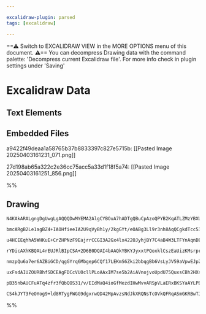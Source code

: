 ```yaml
---

excalidraw-plugin: parsed
tags: [excalidraw]

---
```

==⚠  Switch to EXCALIDRAW VIEW in the MORE OPTIONS menu of this document. ⚠== You can decompress Drawing data with the command palette: 'Decompress current Excalidraw file'. For more info check in plugin settings under 'Saving'


# Excalidraw Data

## Text Elements
## Embedded Files
a9422f49deaa1a58765b37b8833397c827e5715b: [[Pasted Image 20250403161231_071.png]]

27d198ab65a322c2e36cc75acc5a33d1f18f5a74: [[Pasted Image 20250403161251_856.png]]

%%
## Drawing
```compressed-json
N4KAkARALgngDgUwgLgAQQQDwMYEMA2AlgCYBOuA7hADTgQBuCpAzoQPYB2KqATLZMzYBXUtiRoIACyhQ4zZAHoFAc0JRJQgEYA6bGwC2CgF7N6hbEcK4OCtptbErHALRY8RMpWdx8Q1TdIEfARcZgRmBShcZQUebQBObR4aOiCEfQQOKGZuAG1wMFAwYogSbggAOWYAdQBWCgAZAGUhNgBRACsOgH0AVWV6ADMGtoAxAA0U4shYRHLCfWikfhLM

bmcARgB2Le1agBZ4+IAOHfieeIA2U9qVyBh1y/2kgGYt/eOABg3Ll9r3nh8AqQCgkdTcc53KQIQjKaQQoHTCDWZTBbifKHMKCkNgAawQAGE2Pg2KRytjrMw4LhAlkpiVNLhsLjlDihBxiESSWSJBSOFSaZkoPTIINCPh8E1YGiJIIPCKIFicfjqmDJNxESUlXiEFKYDL0HKylC2XCOOEcmgNlC2NTsGoHlbPhjgRBWcI4ABJYiW1C5AC6UMG5Ay3

u4HCEEqhhA5WHKuE+CrZHPNzF9EajrrCCGI3A2Gx4lx422OJyhjBY7C4aB4W3LTFYnAqnDEecu2z+G2OtRdSMIzAAImkoDnuIMCGEoZphBy2sEMll05H8FChHBiLgR7mre8XpcnnuroWoUQOLjw8uT2xmaO0OP8JOs1EoEJfRBEByY8oFWLgmGJLg8T7ICgyHMQIS4BsuC1Kcly1JobyaMcxwvKh8RbNgxy1gg/wbPBCrMO44h+sCYDWqRGzAoGr

rYDicAXhKBQAL4rEUJRlBIpCSA+2D6B0DQAI4bAAQkYBKYJyxxtPQoxklCszEaUizKMsrprFa1xJD2BY8J8WyfC8Ba3K6jqoJs3zaPsby1ICyHHF2e5QqCxDgk6nyWc6nw8Ps+wbPsnxFsZSKSDCcLClafnaACyE9j5Tw8MclxQiiBq9lq2I6lypLkuQ/LUrSwpTkyLLJpyxLZbyuUCgVP7ipK0qKUauaYhlKpqhqLXKrqDXlE1SbCGaFp5jadoO

nmzpQu6a7er6AZBiGCD/qgGYrq6Mbgep6CQf17LEKmS6Zki2bbqgBb6VsLyJV59aVpwEJpZAFaNhwzYcK2VpXLU8RffEfnRoOw63qg96Pki067XO6RCgdq1ImuG5bnmu77lZ+nnElrqnueaArVeN4nSDCAtZur7lB+jgcN+QbiotJ0QLWxAbCcuCaHBuAvIC2A8Age7YNgWy1Ey2CC6hjODF2gyC+8BFEXkFF3GRVFQrRtoMfgzHgNRkC4HAcBSp

uxFsdAIUZOURBhfSDCEAgFDCcVU0cllPLoAAxIM7se5b2AiAVnojvoUpdU75QuxsCBh2HXs+0KfvpHbzIO2V3I5ZS+VClHpC+/7ox1XqBqKsSxoFBA3uZzH/uBzqqoueqNYrCX0dZLHAetd1+qNYXzXF6XWfpAASgNkj7cN3eN1AzcAPKjbA41pQ3ZdN9nnBQKMuD6OKplBZAPfl+kozL00hBGMRun1zvi/pAAKlgUAAILm9W6DBIMhWjwv48V1E

pB35nbAUCFuATq4zfr3fQbQOS31/v/EIdMaQ4ioGfMezdIHwMvvARSpVLaERxBKSYaAYLPB4FvRUKsJQAE1uB7mOAkIshxLpXA+D5euRg2AGG4GxR6BAhDEUosUFiIDd76AHrtYenEZxdxKKyEgh9j4ajnlI4gUoED0XwfXBRABZNg4FwEs2CATCcRNi4KODmgDhEBhLEjpqQZQjIAAUxY6y8G2NQJxjj3K1AAJQKj7ggZQkYaTlGsXYngLwMS8F

CS4kJYT3FeOYog9+ld8RTygFWGG9dgxrwQD42MpAvzsNdJkXRQNsTcOVkQFRqASmGKRBwTJ3Aqk2iEFAU8xEqlxOLnYDoCBsDZCaLUuAmjtG1M0HoscBj65MhSYwS+rD8D5KRApXqaQelVgVN7LEBg0FzBxpeTG158T6IfNUko+BQh3xWdM2ZasNZgH4aKGmvpgBMRAExIAA
```
%%